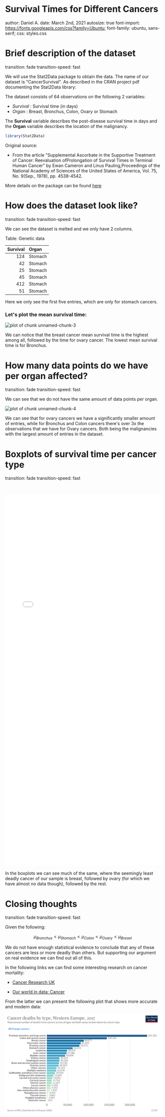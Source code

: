 Survival Times for Different Cancers
========================================================
author: Daniel A.
date: March 2nd, 2021
autosize: true
font-import: https://fonts.googleapis.com/css?family=Ubuntu;
font-family: ubuntu, sans-serif;
css: styles.css

Brief description of the dataset
========================================================
transition: fade
transition-speed: fast

We will use the Stat2Data package to obtain the data. The name of our dataset is "CancerSurvival". As described in the CRAN project pdf documenting the Stat2Data library:

The dataset consists of 64 observations on the following 2 variables:

- *Survival* : Survival time (in days)
- *Organ* : Breast, Bronchus, Colon, Ovary or Stomach

The **Survival** variable describes the post-disease survival time in days and the **Organ** variable describes the location of the malignancy.


```r
library(Stat2Data)
```

Original source:

- From the article "Supplemental Ascorbate in the Supportive Treatment of Cancer: Reevaluation ofProlongation of Survival Times in Terminal Human Cancer" by Ewan Cameron and Linus Pauling,Proceedings of the National Academy of Sciences of the United States of America, Vol. 75, No. 9(Sep., 1978), pp. 4538-4542.

More details on the package can be found [here]()

How does the dataset look like?
========================================================
transition: fade
transition-speed: fast

We can see the dataset is melted and we only have 2 columns.


Table: Genetic data

| Survival|Organ   |
|--------:|:-------|
|      124|Stomach |
|       42|Stomach |
|       25|Stomach |
|       45|Stomach |
|      412|Stomach |
|       51|Stomach |

Here we only see the first five entries, which are only for stomach cancers.

### Let's plot the mean survival time:

![plot of chunk unnamed-chunk-3](pres-figure/unnamed-chunk-3-1.png)

We can notice that the breast cancer mean survival time is the highest among all, followed by the time for ovary cancer. The lowest mean survival time is for Bronchus.

How many data points do we have per organ affected?
========================================================
transition: fade
transition-speed: fast

We can see that we do not have the same amount of data points per organ.


![plot of chunk unnamed-chunk-4](pres-figure/unnamed-chunk-4-1.png)

We can see that for ovary cancers we have a significantly smaller amount of entries, while for Bronchus and Colon cancers there's over 3x the observations that we have for Ovary cancers. Both being the malignancies with the largest amount of entries in the dataset.

Boxplots of survival time per cancer type
========================================================
transition: fade
transition-speed: fast

&nbsp;



<style>
.p_iframe iframe {
  width: 100%;
  height: 1200px;
}
</style>

<div class="p_iframe"><iframe frameborder="0" seamless='seamless' scrolling=no src="plotly.html"></iframe></div>

In the boxplots we can see much of the same, where the seemingly least deadly cancer of our sample is breast, followed by ovary (for which we have almost no data though), followed by the rest.


Closing thoughts
========================================================
transition: fade
transition-speed: fast

Given the following:

$$\mu_{Bronchus} < \mu_{Stomach} < \mu_{Colon} < \mu_{Ovary} < \mu_{Breast}$$

We do not have enough statistical evidence to conclude that any of these cancers are less or more deadly than others. But supporting our argument on real evidence we can find out all of this.

In the following links we can find some interesting research on cancer mortality:

- [Cancer Research UK](https://www.cancerresearchuk.org/)

- [Our world in data: Cancer](https://ourworldindata.org/cancer)

From the latter we can present the following plot that shows more accurate and modern data:

![Cancer deaths by cancer type](./cancer_deaths_by_type.png)


